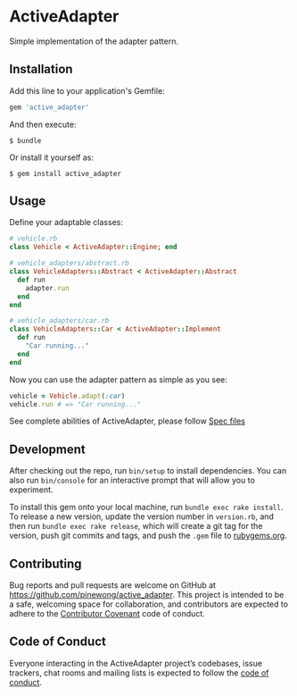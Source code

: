 # ActiveAdapter

Simple implementation of the adapter pattern.

## Installation

Add this line to your application's Gemfile:

```ruby
gem 'active_adapter'
```

And then execute:

    $ bundle

Or install it yourself as:

    $ gem install active_adapter

## Usage

Define your adaptable classes:

```ruby
# vehicle.rb
class Vehicle < ActiveAdapter::Engine; end
```

```ruby
# vehicle_adapters/abstract.rb
class VehicleAdapters::Abstract < ActiveAdapter::Abstract
  def run
    adapter.run
  end
end
```

```ruby
# vehicle_adapters/car.rb
class VehicleAdapters::Car < ActiveAdapter::Implement
  def run
    "Car running..."
  end
end
```

Now you can use the adapter pattern as simple as you see:

```ruby
vehicle = Vehicle.adapt(:car)
vehicle.run # => "Car running..."
```

See complete abilities of ActiveAdapter, please follow [Spec files](https://github.com/pinewong/active_adapter/blob/master/spec/active_adapter_spec.rb)

## Development

After checking out the repo, run `bin/setup` to install dependencies. You can also run `bin/console` for an interactive prompt that will allow you to experiment.

To install this gem onto your local machine, run `bundle exec rake install`. To release a new version, update the version number in `version.rb`, and then run `bundle exec rake release`, which will create a git tag for the version, push git commits and tags, and push the `.gem` file to [rubygems.org](https://rubygems.org).

## Contributing

Bug reports and pull requests are welcome on GitHub at https://github.com/pinewong/active_adapter. This project is intended to be a safe, welcoming space for collaboration, and contributors are expected to adhere to the [Contributor Covenant](http://contributor-covenant.org) code of conduct.

## Code of Conduct

Everyone interacting in the ActiveAdapter project’s codebases, issue trackers, chat rooms and mailing lists is expected to follow the [code of conduct](https://github.com/pinewong/active_adapter/blob/master/CODE_OF_CONDUCT.md).
